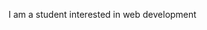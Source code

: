 <html>
    <title> About Me </title> 
    <body>
        <p> I am a student interested in web development </p>
</html>
